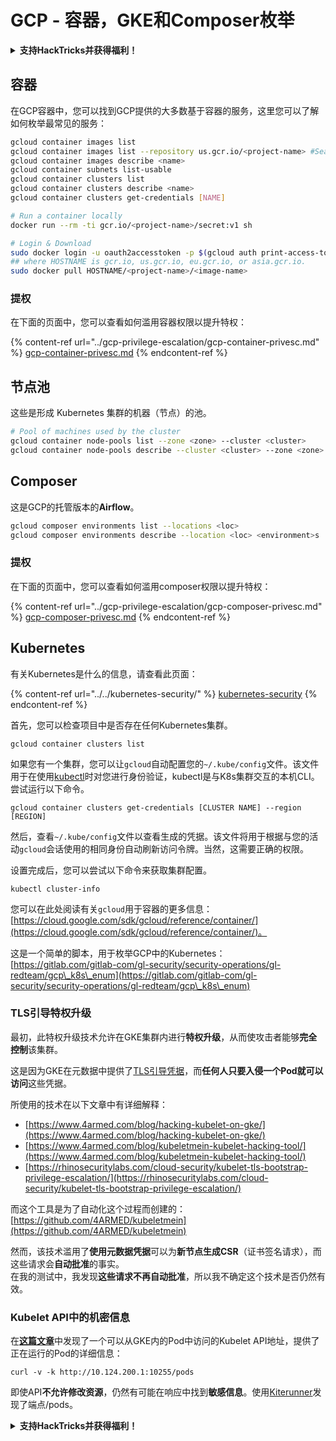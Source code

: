 # GCP - 容器，GKE和Composer枚举

<details>

<summary><strong>支持HackTricks并获得福利！</strong></summary>

* 如果您想在HackTricks中看到您的公司广告，或者如果您想访问PEASS的最新版本或下载PDF格式的HackTricks，请查看[**订阅计划**](https://github.com/sponsors/carlospolop)！
* 获取[**官方PEASS和HackTricks周边产品**](https://peass.creator-spring.com)
* 发现[**PEASS家族**](https://opensea.io/collection/the-peass-family)，我们的独家[**NFT**](https://opensea.io/collection/the-peass-family)收藏品
* **加入** 💬 [**Discord群组**](https://discord.gg/hRep4RUj7f) 或 [**Telegram群组**](https://t.me/peass) 或 **关注**我在**Twitter**上的🐦 [**@carlospolopm**](https://twitter.com/carlospolopm)**。**
* **通过向** [**HackTricks**](https://github.com/carlospolop/hacktricks) **和** [**HackTricks Cloud**](https://github.com/carlospolop/hacktricks-cloud) **github仓库提交PR来分享您的黑客技巧。**

</details>

## 容器

在GCP容器中，您可以找到GCP提供的大多数基于容器的服务，这里您可以了解如何枚举最常见的服务：
```bash
gcloud container images list
gcloud container images list --repository us.gcr.io/<project-name> #Search in other subdomains repositories
gcloud container images describe <name>
gcloud container subnets list-usable
gcloud container clusters list
gcloud container clusters describe <name>
gcloud container clusters get-credentials [NAME]

# Run a container locally
docker run --rm -ti gcr.io/<project-name>/secret:v1 sh

# Login & Download
sudo docker login -u oauth2accesstoken -p $(gcloud auth print-access-token) https://HOSTNAME
## where HOSTNAME is gcr.io, us.gcr.io, eu.gcr.io, or asia.gcr.io.
sudo docker pull HOSTNAME/<project-name>/<image-name>
```
### 提权

在下面的页面中，您可以查看如何滥用容器权限以提升特权：

{% content-ref url="../gcp-privilege-escalation/gcp-container-privesc.md" %}
[gcp-container-privesc.md](../gcp-privilege-escalation/gcp-container-privesc.md)
{% endcontent-ref %}

## 节点池

这些是形成 Kubernetes 集群的机器（节点）的池。
```bash
# Pool of machines used by the cluster
gcloud container node-pools list --zone <zone> --cluster <cluster>
gcloud container node-pools describe --cluster <cluster> --zone <zone> <node-pool>
```
## Composer

这是GCP的托管版本的**Airflow**。
```bash
gcloud composer environments list --locations <loc>
gcloud composer environments describe --location <loc> <environment>s
```
### 提权

在下面的页面中，您可以查看如何滥用composer权限以提升特权：

{% content-ref url="../gcp-privilege-escalation/gcp-composer-privesc.md" %}
[gcp-composer-privesc.md](../gcp-privilege-escalation/gcp-composer-privesc.md)
{% endcontent-ref %}

## Kubernetes

有关Kubernetes是什么的信息，请查看此页面：

{% content-ref url="../../kubernetes-security/" %}
[kubernetes-security](../../kubernetes-security/)
{% endcontent-ref %}

首先，您可以检查项目中是否存在任何Kubernetes集群。
```
gcloud container clusters list
```
如果您有一个集群，您可以让`gcloud`自动配置您的`~/.kube/config`文件。该文件用于在使用[kubectl](https://kubernetes.io/docs/reference/kubectl/overview/)时对您进行身份验证，kubectl是与K8s集群交互的本机CLI。尝试运行以下命令。
```
gcloud container clusters get-credentials [CLUSTER NAME] --region [REGION]
```
然后，查看`~/.kube/config`文件以查看生成的凭据。该文件将用于根据与您的活动`gcloud`会话使用的相同身份自动刷新访问令牌。当然，这需要正确的权限。

设置完成后，您可以尝试以下命令来获取集群配置。
```
kubectl cluster-info
```
您可以在此处阅读有关`gcloud`用于容器的更多信息：[https://cloud.google.com/sdk/gcloud/reference/container/](https://cloud.google.com/sdk/gcloud/reference/container/)。

这是一个简单的脚本，用于枚举GCP中的Kubernetes：[https://gitlab.com/gitlab-com/gl-security/security-operations/gl-redteam/gcp\_k8s\_enum](https://gitlab.com/gitlab-com/gl-security/security-operations/gl-redteam/gcp\_k8s\_enum)

### TLS引导特权升级

最初，此特权升级技术允许在GKE集群内进行**特权升级**，从而使攻击者能够**完全控制**该集群。

这是因为GKE在元数据中提供了[TLS引导凭据](https://kubernetes.io/docs/reference/command-line-tools-reference/kubelet-tls-bootstrapping/)，而**任何人只要入侵一个Pod就可以访问**这些凭据。

所使用的技术在以下文章中有详细解释：

* [https://www.4armed.com/blog/hacking-kubelet-on-gke/](https://www.4armed.com/blog/hacking-kubelet-on-gke/)
* [https://www.4armed.com/blog/kubeletmein-kubelet-hacking-tool/](https://www.4armed.com/blog/kubeletmein-kubelet-hacking-tool/)
* [https://rhinosecuritylabs.com/cloud-security/kubelet-tls-bootstrap-privilege-escalation/](https://rhinosecuritylabs.com/cloud-security/kubelet-tls-bootstrap-privilege-escalation/)

而这个工具是为了自动化这个过程而创建的：[https://github.com/4ARMED/kubeletmein](https://github.com/4ARMED/kubeletmein)

然而，该技术滥用了**使用元数据凭据**可以为**新节点生成CSR**（证书签名请求），而这些请求会**自动批准**的事实。\
在我的测试中，我发现**这些请求不再自动批准**，所以我不确定这个技术是否仍然有效。

### Kubelet API中的机密信息 <a href="#the-kubelet-api-git-secrets-redux" id="the-kubelet-api-git-secrets-redux"></a>

在[**这篇文章**](https://blog.assetnote.io/2022/05/06/cloudflare-pages-pt3/)中发现了一个可以从GKE内的Pod中访问的Kubelet API地址，提供了正在运行的Pod的详细信息：
```
curl -v -k http://10.124.200.1:10255/pods
```
即使API**不允许修改资源**，仍然有可能在响应中找到**敏感信息**。使用[Kiterunner](https://github.com/assetnote/kiterunner)发现了端点/pods。

<details>

<summary><strong>支持HackTricks并获得福利！</strong></summary>

* 如果您想在HackTricks中看到您的**公司广告**，或者如果您想访问**PEASS的最新版本或下载PDF格式的HackTricks**，请查看[**订阅计划**](https://github.com/sponsors/carlospolop)！
* 获得[**官方PEASS和HackTricks周边产品**](https://peass.creator-spring.com)
* 发现[**PEASS家族**](https://opensea.io/collection/the-peass-family)，我们的独家[**NFTs**](https://opensea.io/collection/the-peass-family)收藏品
* **加入** 💬 [**Discord群组**](https://discord.gg/hRep4RUj7f) 或 [**Telegram群组**](https://t.me/peass) 或 **关注**我的**Twitter** 🐦 [**@carlospolopm**](https://twitter.com/carlospolopm)**。**
* 通过向[**HackTricks**](https://github.com/carlospolop/hacktricks)和[**HackTricks Cloud**](https://github.com/carlospolop/hacktricks-cloud) github仓库提交PR来**分享您的黑客技巧**。

</details>
